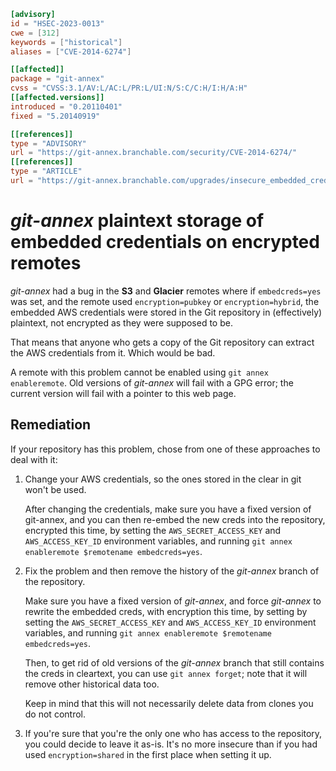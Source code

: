```toml
[advisory]
id = "HSEC-2023-0013"
cwe = [312]
keywords = ["historical"]
aliases = ["CVE-2014-6274"]

[[affected]]
package = "git-annex"
cvss = "CVSS:3.1/AV:L/AC:L/PR:L/UI:N/S:C/C:H/I:H/A:H"
[[affected.versions]]
introduced = "0.20110401"
fixed = "5.20140919"

[[references]]
type = "ADVISORY"
url = "https://git-annex.branchable.com/security/CVE-2014-6274/"
[[references]]
type = "ARTICLE"
url = "https://git-annex.branchable.com/upgrades/insecure_embedded_creds/"
```

# *git-annex* plaintext storage of embedded credentials on encrypted remotes

*git-annex* had a bug in the **S3** and **Glacier** remotes where if
`embedcreds=yes` was set, and the remote used `encryption=pubkey` or
`encryption=hybrid`, the embedded AWS credentials were stored in the
Git repository in (effectively) plaintext, not encrypted as they
were supposed to be.

That means that anyone who gets a copy of the Git repository can
extract the AWS credentials from it.  Which would be bad.

A remote with this problem cannot be enabled using `git annex
enableremote`. Old versions of *git-annex* will fail with a GPG
error; the current version will fail with a pointer to this web
page.

## Remediation

If your repository has this problem, chose from one of these
approaches to deal with it:

1. Change your AWS credentials, so the ones stored in the clear in
   git won't be used.

   After changing the credentials, make sure you have a fixed
   version of git-annex, and you can then re-embed the new creds
   into the repository, encrypted this time, by setting the
   `AWS_SECRET_ACCESS_KEY` and `AWS_ACCESS_KEY_ID` environment
   variables, and running `git annex enableremote $remotename
   embedcreds=yes`.

2. Fix the problem and then remove the history of the *git-annex*
   branch of the repository.

   Make sure you have a fixed version of *git-annex*, and force
   *git-annex* to rewrite the embedded creds, with encryption this
   time, by setting by setting the `AWS_SECRET_ACCESS_KEY` and
   `AWS_ACCESS_KEY_ID` environment variables, and running `git annex
   enableremote $remotename embedcreds=yes`.

   Then, to get rid of old versions of the *git-annex* branch that
   still contains the creds in cleartext, you can use `git annex
   forget`; note that it will remove other historical data too.

   Keep in mind that this will not necessarily delete data from
   clones you do not control.

3. If you're sure that you're the only one who has access to the
   repository, you could decide to leave it as-is.  It's no more
   insecure than if you had used `encryption=shared` in the first
   place when setting it up.

